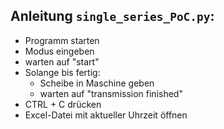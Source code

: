 ## Anleitung `single_series_PoC.py`:
- Programm starten
- Modus eingeben
- warten auf "start"
- Solange bis fertig:
    - Scheibe in Maschine geben
    - warten auf "transmission finished"
- CTRL + C drücken
- Excel-Datei mit aktueller Uhrzeit öffnen